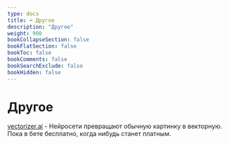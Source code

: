 ```yaml
---
type: docs
title: ➡️ Другое
description: "Другое"
weight: 900
bookCollapseSection: false
bookFlatSection: false
bookToc: false
bookComments: false
bookSearchExclude: false
bookHidden: false
---
```


# Другое

[vectorizer.ai](https://vectorizer.ai/?nt) - Нейросети превращают обычную картинку в векторную. Пока в бете бесплатно, когда нибудь станет платным.
